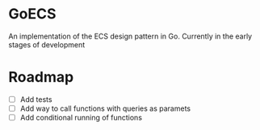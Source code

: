 # GoECS
An implementation of the ECS design pattern in Go. Currently
in the early stages of development

# Roadmap
- [ ] Add tests
- [ ] Add way to call functions with queries as paramets
- [ ] Add conditional running of functions
